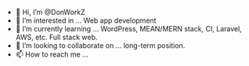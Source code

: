 - 👋 Hi, I’m @DonWorkZ
- 👀 I’m interested in ... Web app development
- 🌱 I’m currently learning ... WordPress, MEAN/MERN stack, CI, Laravel, AWS, etc. Full stack web.
- 💞️ I’m looking to collaborate on ... long-term position.
- 📫 How to reach me ... 

<!---
DonWorkZ/DonWorkZ is a ✨ special ✨ repository because its `README.md` (this file) appears on your GitHub profile.
You can click the Preview link to take a look at your changes.
--->
